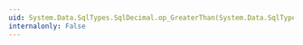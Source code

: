 ```yaml
---
uid: System.Data.SqlTypes.SqlDecimal.op_GreaterThan(System.Data.SqlTypes.SqlDecimal,System.Data.SqlTypes.SqlDecimal)
internalonly: False
---
```

